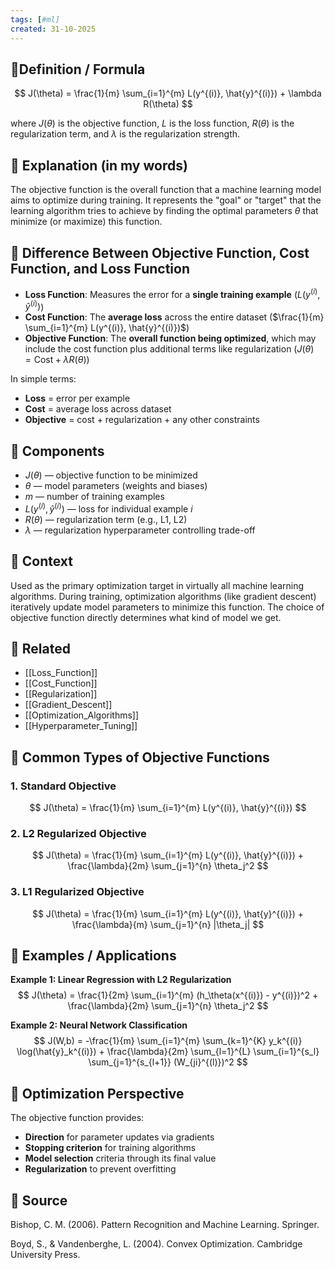 ```yaml
--- 
tags: [#ml]
created: 31-10-2025
--- 
```

## 🔹Definition / Formula

$$
J(\theta) = \frac{1}{m} \sum_{i=1}^{m} L(y^{(i)}, \hat{y}^{(i)}) + \lambda R(\theta)
$$

where $J(\theta)$ is the objective function, $L$ is the loss function, $R(\theta)$ is the regularization term, and $\lambda$ is the regularization strength.

## 🔹 Explanation (in my words)

The objective function is the overall function that a machine learning model aims to optimize during training. It represents the "goal" or "target" that the learning algorithm tries to achieve by finding the optimal parameters $\theta$ that minimize (or maximize) this function.

## 🔹 Difference Between Objective Function, Cost Function, and Loss Function

- **Loss Function**: Measures the error for a **single training example** ($L(y^{(i)}, \hat{y}^{(i)})$)
- **Cost Function**: The **average loss** across the entire dataset ($\frac{1}{m} \sum_{i=1}^{m} L(y^{(i)}, \hat{y}^{(i)})$)
- **Objective Function**: The **overall function being optimized**, which may include the cost function plus additional terms like regularization ($J(\theta) = \text{Cost} + \lambda R(\theta)$)

In simple terms:
- **Loss** = error per example
- **Cost** = average loss across dataset  
- **Objective** = cost + regularization + any other constraints

## 🔹 Components

- $J(\theta)$ — objective function to be minimized
- $\theta$ — model parameters (weights and biases)
- $m$ — number of training examples
- $L(y^{(i)}, \hat{y}^{(i)})$ — loss for individual example $i$
- $R(\theta)$ — regularization term (e.g., L1, L2)
- $\lambda$ — regularization hyperparameter controlling trade-off

## 🔹 Context

Used as the primary optimization target in virtually all machine learning algorithms. During training, optimization algorithms (like gradient descent) iteratively update model parameters to minimize this function. The choice of objective function directly determines what kind of model we get.

## 🔹 Related

- [[Loss_Function]]
- [[Cost_Function]]
- [[Regularization]]
- [[Gradient_Descent]]
- [[Optimization_Algorithms]]
- [[Hyperparameter_Tuning]]

## 🔹 Common Types of Objective Functions

### 1. **Standard Objective**
$$
J(\theta) = \frac{1}{m} \sum_{i=1}^{m} L(y^{(i)}, \hat{y}^{(i)})
$$

### 2. **L2 Regularized Objective**
$$
J(\theta) = \frac{1}{m} \sum_{i=1}^{m} L(y^{(i)}, \hat{y}^{(i)}) + \frac{\lambda}{2m} \sum_{j=1}^{n} \theta_j^2
$$

### 3. **L1 Regularized Objective**
$$
J(\theta) = \frac{1}{m} \sum_{i=1}^{m} L(y^{(i)}, \hat{y}^{(i)}) + \frac{\lambda}{m} \sum_{j=1}^{n} |\theta_j|
$$

## 🔹 Examples / Applications

**Example 1: Linear Regression with L2 Regularization**
$$
J(\theta) = \frac{1}{2m} \sum_{i=1}^{m} (h_\theta(x^{(i)}) - y^{(i)})^2 + \frac{\lambda}{2m} \sum_{j=1}^{n} \theta_j^2
$$

**Example 2: Neural Network Classification**
$$
J(W,b) = -\frac{1}{m} \sum_{i=1}^{m} \sum_{k=1}^{K} y_k^{(i)} \log(\hat{y}_k^{(i)}) + \frac{\lambda}{2m} \sum_{l=1}^{L} \sum_{i=1}^{s_l} \sum_{j=1}^{s_{l+1}} (W_{ji}^{(l)})^2
$$

## 🔹 Optimization Perspective

The objective function provides:
- **Direction** for parameter updates via gradients
- **Stopping criterion** for training algorithms  
- **Model selection** criteria through its final value
- **Regularization** to prevent overfitting

## 🔹 Source

Bishop, C. M. (2006). Pattern Recognition and Machine Learning. Springer.

Boyd, S., & Vandenberghe, L. (2004). Convex Optimization. Cambridge University Press.